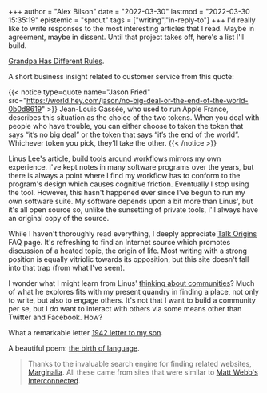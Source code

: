 +++
author = "Alex Bilson"
date = "2022-03-30"
lastmod = "2022-03-30 15:35:19"
epistemic = "sprout"
tags = ["writing","in-reply-to"]
+++
I'd really like to write responses to the most interesting articles that I read. Maybe in agreement, maybe in dissent. Until that project takes off, here's a list I'll build.

[Grandpa Has Different Rules](https://www.jefftk.com/p/grandpa-has-different-rules).

A short business insight related to customer service from this quote:

{{< notice type=quote name="Jason Fried" src="https://world.hey.com/jason/no-big-deal-or-the-end-of-the-world-0b0d8619" >}}
Jean-Louis Gassée, who used to run Apple France, describes this situation as the choice of the two tokens. When you deal with people who have trouble, you can either choose to taken the token that says “it’s no big deal” or the token that says “it’s the end of the world”. Whichever token you pick, they’ll take the other.
{{< /notice >}}

Linus Lee's article, [build tools around workflows](https://thesephist.com/posts/tools/) mirrors my own experience. I've kept notes in many software programs over the years, but there is always a point where I find my workflow has to conform to the program's design which causes cognitive friction. Eventually I stop using the tool. However, this hasn't happened ever since I've begun to run my own software suite. My software depends upon a bit more than Linus', but it's all open source so, unlike the sunsetting of private tools, I'll always have an original copy of the source.

While I haven't thoroughly read everything, I deeply appreciate [Talk Origins](http://www.talkorigins.org) FAQ page. It's refreshing to find an Internet source which promotes discussion of a heated topic, the origin of life. Most writing with a strong position is equally vitriolic towards its opposition, but this site doesn't fall into that trap (from what I've seen).

I wonder what I might learn from Linus' [thinking about communities](https://thesephist.com/posts/community-possibility/)? Much of what he explores fits with my present quandry in finding a place, not only to write, but also to engage others. It's not that I want to build a community per se, but I _do_ want to interact with others via some means other than Twitter and Facebook. How?

What a remarkable letter [1942 letter to my son](https://inessential.com/2022/01/04/1942_letter_to_my_grandfather_from_his_father).

A beautiful poem: [the birth of language](https://www.theredhandfiles.com/what-is-your-favourite-poem/).

> Thanks to the invaluable search engine for finding related websites, [Marginalia](https://search.marginalia.nu/explore/interconnected.org). All these came from sites that were similar to [Matt Webb's Interconnected](https://www.interconnected.org).
